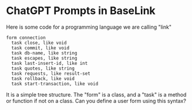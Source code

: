 # ChatGPT Prompts in BaseLink

Here is some code for a programming language we are calling "link"

```
form connection
  task close, like void
  task commit, like void
  task db-name, like string
  task escapes, like string
  task last-insert-id, like int
  task quotes, like string
  task requests, like result-set
  task rollback, like void
  task start-transaction, like void
```

It is a simple tree structure. The "form" is a class, and a "task" is a
method or function if not on a class. Can you define a user form using
this syntax?
